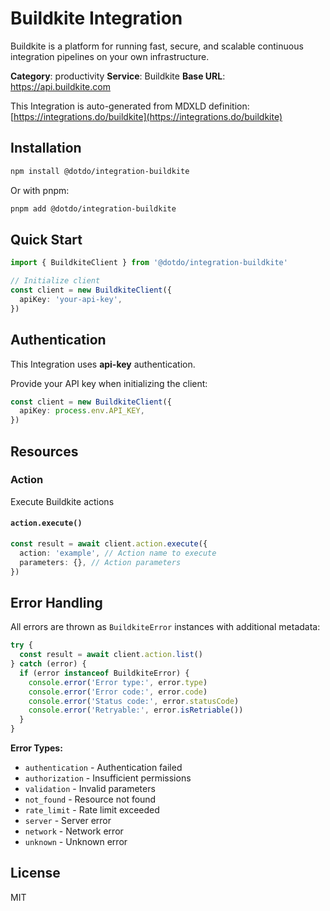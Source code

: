 # Buildkite Integration

Buildkite is a platform for running fast, secure, and scalable continuous integration pipelines on your own infrastructure.

**Category**: productivity
**Service**: Buildkite
**Base URL**: https://api.buildkite.com

This Integration is auto-generated from MDXLD definition: [https://integrations.do/buildkite](https://integrations.do/buildkite)

## Installation

```bash
npm install @dotdo/integration-buildkite
```

Or with pnpm:

```bash
pnpm add @dotdo/integration-buildkite
```

## Quick Start

```typescript
import { BuildkiteClient } from '@dotdo/integration-buildkite'

// Initialize client
const client = new BuildkiteClient({
  apiKey: 'your-api-key',
})
```

## Authentication

This Integration uses **api-key** authentication.

Provide your API key when initializing the client:

```typescript
const client = new BuildkiteClient({
  apiKey: process.env.API_KEY,
})
```

## Resources

### Action

Execute Buildkite actions

#### `action.execute()`

```typescript
const result = await client.action.execute({
  action: 'example', // Action name to execute
  parameters: {}, // Action parameters
})
```

## Error Handling

All errors are thrown as `BuildkiteError` instances with additional metadata:

```typescript
try {
  const result = await client.action.list()
} catch (error) {
  if (error instanceof BuildkiteError) {
    console.error('Error type:', error.type)
    console.error('Error code:', error.code)
    console.error('Status code:', error.statusCode)
    console.error('Retryable:', error.isRetriable())
  }
}
```

**Error Types:**

- `authentication` - Authentication failed
- `authorization` - Insufficient permissions
- `validation` - Invalid parameters
- `not_found` - Resource not found
- `rate_limit` - Rate limit exceeded
- `server` - Server error
- `network` - Network error
- `unknown` - Unknown error

## License

MIT
